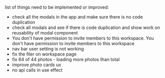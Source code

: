 list of things need to be implemented or improved:

- check all the modals in the app and make sure there is no code duplication
- check all modals and see if there is code duplication and show work on reusability of modal component
- You don't have permission to invite members to this workspace.
  You don&apos;t have permission to invite members to this workspace
- nav bar user setting is not working
- fix the filer on workspace page
- fix 64 of 44 photos - loading more photos than total
- improve photo cards ux
- no api calls in use effect
